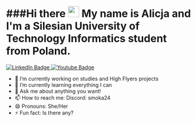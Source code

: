  


<h1>
  ###Hi there
  <img src="https://media.giphy.com/media/hvRJCLFzcasrR4ia7z/giphy.gif" width="30px"/>
  My name is Alicja and I'm a Silesian University of Technology Informatics student from Poland.
</h1>

<div id="badges">
  <a href="(https://www.linkedin.com/in/alicja-banaszewska-83b944303/)">
    <img src="https://img.shields.io/badge/LinkedIn-blue?style=for-the-badge&logo=linkedin&logoColor=white" alt="LinkedIn Badge"/>
  </a>
  <a href="(https://www.youtube.com/@Smoka24)">
    <img src="https://img.shields.io/badge/YouTube-red?style=for-the-badge&logo=youtube&logoColor=white" alt="Youtube Badge"/>
  </a>
</div>


- 🔭 I’m currently working on studies and High Flyers projects
- 🌱 I’m currently learning everything I can
- 💬 Ask me about anything you want!
- 📫 How to reach me: Discord: smoka24
- 😄 Pronouns: She/Her
- ⚡ Fun fact: Is there any?

